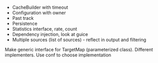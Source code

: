 + CacheBuilder with timeout
+ Configuration with owner
+ Past track
+ Persistence
+ Statistics interface, rate, count
+ Dependency injection, look at guice
+ Multiple sources (list of sources) - reflect in output and filtering 

Make generic interface for TargetMap (parameterized class). Different implementers.
Use conf to choose implementation
